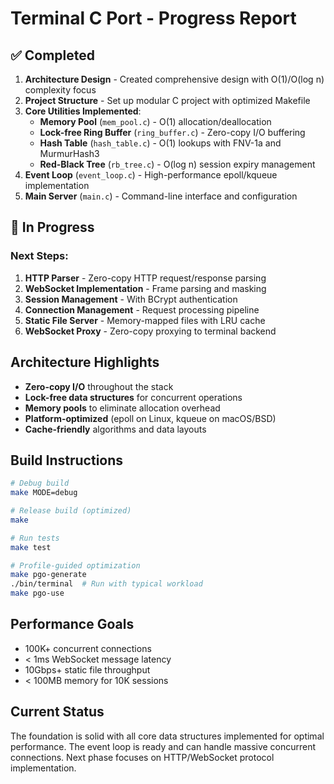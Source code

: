 # Terminal C Port - Progress Report

## ✅ Completed

1. **Architecture Design** - Created comprehensive design with O(1)/O(log n) complexity focus
2. **Project Structure** - Set up modular C project with optimized Makefile
3. **Core Utilities Implemented**:
   - **Memory Pool** (`mem_pool.c`) - O(1) allocation/deallocation
   - **Lock-free Ring Buffer** (`ring_buffer.c`) - Zero-copy I/O buffering
   - **Hash Table** (`hash_table.c`) - O(1) lookups with FNV-1a and MurmurHash3
   - **Red-Black Tree** (`rb_tree.c`) - O(log n) session expiry management
4. **Event Loop** (`event_loop.c`) - High-performance epoll/kqueue implementation
5. **Main Server** (`main.c`) - Command-line interface and configuration

## 🚧 In Progress

### Next Steps:
1. **HTTP Parser** - Zero-copy HTTP request/response parsing
2. **WebSocket Implementation** - Frame parsing and masking
3. **Session Management** - With BCrypt authentication
4. **Connection Management** - Request processing pipeline
5. **Static File Server** - Memory-mapped files with LRU cache
6. **WebSocket Proxy** - Zero-copy proxying to terminal backend

## Architecture Highlights

- **Zero-copy I/O** throughout the stack
- **Lock-free data structures** for concurrent operations
- **Memory pools** to eliminate allocation overhead
- **Platform-optimized** (epoll on Linux, kqueue on macOS/BSD)
- **Cache-friendly** algorithms and data layouts

## Build Instructions

```bash
# Debug build
make MODE=debug

# Release build (optimized)
make

# Run tests
make test

# Profile-guided optimization
make pgo-generate
./bin/terminal  # Run with typical workload
make pgo-use
```

## Performance Goals

- 100K+ concurrent connections
- < 1ms WebSocket message latency
- 10Gbps+ static file throughput
- < 100MB memory for 10K sessions

## Current Status

The foundation is solid with all core data structures implemented for optimal performance. The event loop is ready and can handle massive concurrent connections. Next phase focuses on HTTP/WebSocket protocol implementation.
